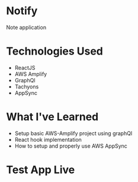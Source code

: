 # Notify

Note application

# Technologies Used

- ReactJS
- AWS Amplify
- GraphQl
- Tachyons
- AppSync

# What I've Learned

- Setup basic AWS-Amplify project using graphQl
- React hook implementation
- How to setup and properly use AWS AppSync

# Test App Live
